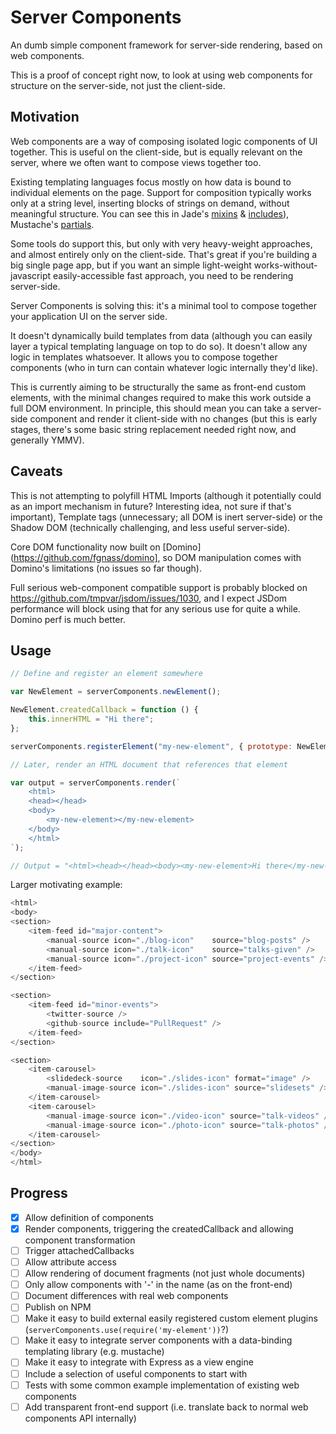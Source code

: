 # Server Components

An dumb simple component framework for server-side rendering, based on web components.

This is a proof of concept right now, to look at using web components for structure on the server-side, not just the client-side.

## Motivation

Web components are a way of composing isolated logic components of UI together. This is useful on the client-side, but is equally
relevant on the server, where we often want to compose views together too.

Existing templating languages focus mostly on how data is bound to individual elements on the page. Support for composition
typically works only at a string level, inserting blocks of strings on demand, without meaningful structure. You can see
this in Jade's [mixins](http://jade-lang.com/reference/mixins/) & [includes](http://jade-lang.com/reference/includes/)),
Mustache's [partials](https://mustache.github.io/mustache.5.html#Partials).

Some tools do support this, but only with very heavy-weight approaches, and almost entirely only on the client-side. That's great
if you're building a big single page app, but if you want an simple light-weight works-without-javascript easily-accessible
fast approach, you need to be rendering server-side.

Server Components is solving this: it's a minimal tool to compose together your application UI on the server side.

It doesn't dynamically build templates from data (although you can easily layer a typical templating language on top to do so). It
doesn't allow any logic in templates whatsoever. It allows you to compose together components (who in turn can contain whatever
logic internally they'd like).

This is currently aiming to be structurally the same as front-end custom elements, with the minimal changes required
to make this work outside a full DOM environment. In principle, this should mean you can take a server-side component and
render it client-side with no changes (but this is early stages, there's some basic string replacement needed right now,
and generally YMMV).

## Caveats

This is not attempting to polyfill HTML Imports (although it potentially could as an import mechanism in future? Interesting
idea, not sure if that's important), Template tags (unnecessary; all DOM is inert server-side) or the Shadow DOM (technically
challenging, and less useful server-side).

Core DOM functionality now built on [Domino](https://github.com/fgnass/domino], so DOM manipulation comes with Domino's
limitations (no issues so far though).

Full serious web-component compatible support is probably blocked on https://github.com/tmpvar/jsdom/issues/1030, and I
expect JSDom performance will block using that for any serious use for quite a while. Domino perf is much better.

## Usage

```javascript
// Define and register an element somewhere

var NewElement = serverComponents.newElement();

NewElement.createdCallback = function () {
    this.innerHTML = "Hi there";
};

serverComponents.registerElement("my-new-element", { prototype: NewElement });

// Later, render an HTML document that references that element

var output = serverComponents.render(`
    <html>
    <head></head>
    <body>
        <my-new-element></my-new-element>
    </body>
    </html>
`);

// Output = "<html><head></head><body><my-new-element>Hi there</my-new-element></body></html>"
```

Larger motivating example:

```javascript
<html>
<body>
<section>
    <item-feed id="major-content">
        <manual-source icon="./blog-icon"    source="blog-posts" />
        <manual-source icon="./talk-icon"    source="talks-given" />
        <manual-source icon="./project-icon" source="project-events" />
    </item-feed>
</section>

<section>
    <item-feed id="minor-events">
        <twitter-source />
        <github-source include="PullRequest" />
    </item-feed>
</section>

<section>
    <item-carousel>
        <slidedeck-source    icon="./slides-icon" format="image" />
        <manual-image-source icon="./slides-icon" source="slidesets" />
    </item-carousel>
    <item-carousel>
        <manual-image-source icon="./video-icon" source="talk-videos" />
        <manual-image-source icon="./photo-icon" source="talk-photos" />
    </item-carousel>
</section>
</body>
</html>
```

## Progress

- [x] Allow definition of components
- [x] Render components, triggering the createdCallback and allowing component transformation
- [ ] Trigger attachedCallbacks
- [ ] Allow attribute access
- [ ] Allow rendering of document fragments (not just whole documents)
- [ ] Only allow components with '-' in the name (as on the front-end)
- [ ] Document differences with real web components
- [ ] Publish on NPM
- [ ] Make it easy to build external easily registered custom element plugins (`serverComponents.use(require('my-element'))`?)
- [ ] Make it easy to integrate server components with a data-binding templating library (e.g. mustache)
- [ ] Make it easy to integrate with Express as a view engine
- [ ] Include a selection of useful components to start with
- [ ] Tests with some common example implementation of existing web components
- [ ] Add transparent front-end support (i.e. translate back to normal web components API internally)